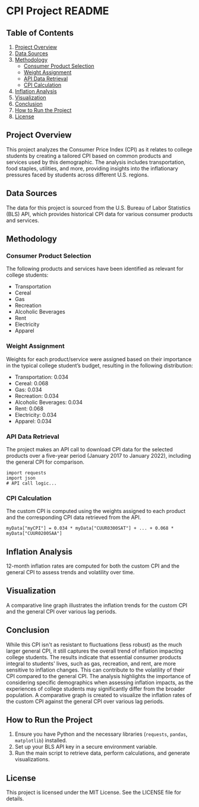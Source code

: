 # CPI Project README

## Table of Contents
1. [Project Overview](#project-overview)
2. [Data Sources](#data-sources)
3. [Methodology](#methodology)
   - [Consumer Product Selection](#consumer-product-selection)
   - [Weight Assignment](#weight-assignment)
   - [API Data Retrieval](#api-data-retrieval)
   - [CPI Calculation](#cpi-calculation)
4. [Inflation Analysis](#inflation-analysis)
5. [Visualization](#visualization)
6. [Conclusion](#conclusion)
7. [How to Run the Project](#how-to-run-the-project)
8. [License](#license)

## Project Overview
This project analyzes the Consumer Price Index (CPI) as it relates to college students by creating a tailored CPI based on common products and services used by this demographic. The analysis includes transportation, food staples, utilities, and more, providing insights into the inflationary pressures faced by students across different U.S. regions.

## Data Sources
The data for this project is sourced from the U.S. Bureau of Labor Statistics (BLS) API, which provides historical CPI data for various consumer products and services.

## Methodology

### Consumer Product Selection
The following products and services have been identified as relevant for college students:
- Transportation
- Cereal
- Gas
- Recreation
- Alcoholic Beverages
- Rent
- Electricity
- Apparel

### Weight Assignment
Weights for each product/service were assigned based on their importance in the typical college student’s budget, resulting in the following distribution:
- Transportation: 0.034
- Cereal: 0.068
- Gas: 0.034
- Recreation: 0.034
- Alcoholic Beverages: 0.034
- Rent: 0.068
- Electricity: 0.034
- Apparel: 0.034

### API Data Retrieval
The project makes an API call to download CPI data for the selected products over a five-year period (January 2017 to January 2022), including the general CPI for comparison.
```
import requests
import json
# API call logic...
```

### CPI Calculation
The custom CPI is computed using the weights assigned to each product and the corresponding CPI data retrieved from the API.
```
myData["myCPI"] = 0.034 * myData["CUUR0300SAT"] + ... + 0.068 * myData["CUUR0200SAA"]

```
## Inflation Analysis
12-month inflation rates are computed for both the custom CPI and the general CPI to assess trends and volatility over time.

## Visualization
A comparative line graph illustrates the inflation trends for the custom CPI and the general CPI over various lag periods.

## Conclusion
While this CPI isn't as resistant to fluctuations (less robust) as the much larger general CPI, it still captures the overall trend of inflation impacting college students. The results indicate that essential consumer products integral to students' lives, such as gas, recreation, and rent, are more sensitive to inflation changes. This can contribute to the volatility of their CPI compared to the general CPI. The analysis highlights the importance of considering specific demographics when assessing inflation impacts, as the experiences of college students may significantly differ from the broader population. A comparative graph is created to visualize the inflation rates of the custom CPI against the general CPI over various lag periods.

## How to Run the Project
1. Ensure you have Python and the necessary libraries (`requests`, `pandas`, `matplotlib`) installed.
2. Set up your BLS API key in a secure environment variable.
3. Run the main script to retrieve data, perform calculations, and generate visualizations.

## License
This project is licensed under the MIT License. See the LICENSE file for details.
